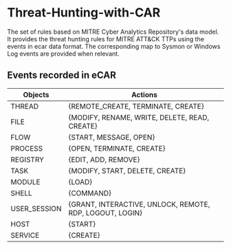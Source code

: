 # Threat-Hunting-with-CAR
The set of rules based on MITRE Cyber Analytics Repository's  data model. It provides the threat hunting rules for MITRE ATT&amp;CK TTPs using the events in ecar data format. The corresponding map to Sysmon or Windows Log events are provided when relevant.

## Events recorded in eCAR

Objects | Actions
------------ | -------------
THREAD | {REMOTE_CREATE, TERMINATE, CREATE}
FILE | {MODIFY, RENAME, WRITE, DELETE, READ, CREATE} 
FLOW | {START, MESSAGE, OPEN}
PROCESS | {OPEN, TERMINATE, CREATE} 
REGISTRY | {EDIT, ADD, REMOVE}
TASK | {MODIFY, START, DELETE, CREATE}
MODULE | {LOAD} 
SHELL | {COMMAND}
USER_SESSION | {GRANT, INTERACTIVE, UNLOCK, REMOTE, RDP, LOGOUT, LOGIN}
HOST | {START} 
SERVICE | {CREATE}
